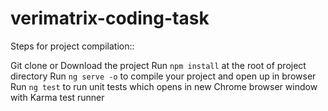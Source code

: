 # verimatrix-coding-task

Steps for project compilation::

Git clone or Download the project
Run `npm install` at the root of project directory
Run `ng serve -o` to compile your project and open up in browser
Run `ng test` to run unit tests which opens in new Chrome browser window with Karma test runner
